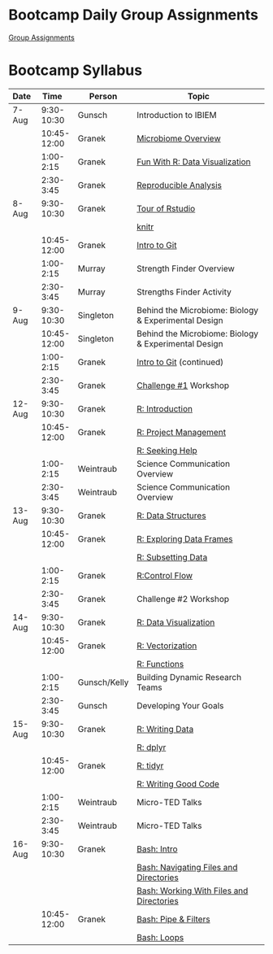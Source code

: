 Bootcamp Daily Group Assignments
================================

[Group Assignments](misc/random_groups.md)

Bootcamp Syllabus
=================

<table>
<colgroup>
<col style="width: 7%" />
<col style="width: 11%" />
<col style="width: 8%" />
<col style="width: 71%" />
</colgroup>
<thead>
<tr class="header">
<th>Date </th>
<th>Time   </th>
<th>Person</th>
<th>Topic</th>
</tr>
</thead>
<tbody>
<tr class="odd">
<td>7-Aug</td>
<td>9:30-10:30</td>
<td>Gunsch</td>
<td>Introduction to IBIEM</td>
</tr>
<tr class="even">
<td></td>
<td>10:45-12:00</td>
<td>Granek</td>
<td><a href="lectures/microbiome_analysis_overview.pdf">Microbiome Overview</a></td>
</tr>
<tr class="odd">
<td></td>
<td>1:00-2:15</td>
<td>Granek</td>
<td><a href="lessons/bootcamp/020_unvotes.md">Fun With R: Data Visualization</a></td>
</tr>
<tr class="even">
<td></td>
<td>2:30-3:45</td>
<td>Granek</td>
<td><a href="lectures/030_reproducible_research.md">Reproducible Analysis</a></td>
</tr>
<tr class="odd">
<td>8-Aug</td>
<td>9:30-10:30</td>
<td>Granek</td>
<td><a href="http://swcarpentry.github.io/r-novice-gapminder/01-rstudio-intro/index.html">Tour of Rstudio</a></td>
</tr>
<tr class="even">
<td></td>
<td></td>
<td></td>
<td><a href="http://swcarpentry.github.io/r-novice-gapminder/15-knitr-markdown/index.html">knitr</a></td>
</tr>
<tr class="odd">
<td></td>
<td>10:45-12:00</td>
<td>Granek</td>
<td><a href="lessons/bootcamp/040_git_overview.md">Intro to Git</a></td>
</tr>
<tr class="even">
<td></td>
<td>1:00-2:15</td>
<td>Murray</td>
<td>Strength Finder Overview</td>
</tr>
<tr class="odd">
<td></td>
<td>2:30-3:45</td>
<td>Murray</td>
<td>Strengths Finder Activity</td>
</tr>
<tr class="even">
<td>9-Aug</td>
<td>9:30-10:30</td>
<td>Singleton</td>
<td>Behind the Microbiome: Biology &amp; Experimental Design</td>
</tr>
<tr class="odd">
<td></td>
<td>10:45-12:00</td>
<td>Singleton</td>
<td>Behind the Microbiome: Biology &amp; Experimental Design</td>
</tr>
<tr class="even">
<td></td>
<td>1:00-2:15</td>
<td>Granek</td>
<td><a href="lessons/bootcamp/040_git_overview.md">Intro to Git</a> (continued)</td>
</tr>
<tr class="odd">
<td></td>
<td>2:30-3:45</td>
<td>Granek</td>
<td><a href="https://github.com/ibiem-master/challenge_1">Challenge #1</a> Workshop</td>
</tr>
<tr class="even">
<td>12-Aug</td>
<td>9:30-10:30</td>
<td>Granek</td>
<td><a href="http://swcarpentry.github.io/r-novice-gapminder/01-rstudio-intro/index.html#introduction-to-r">R: Introduction</a></td>
</tr>
<tr class="odd">
<td></td>
<td>10:45-12:00</td>
<td>Granek</td>
<td><a href="http://swcarpentry.github.io/r-novice-gapminder/02-project-intro/index.html">R: Project Management</a></td>
</tr>
<tr class="even">
<td></td>
<td></td>
<td></td>
<td><a href="http://swcarpentry.github.io/r-novice-gapminder/03-seeking-help/index.html">R: Seeking Help</a></td>
</tr>
<tr class="odd">
<td></td>
<td>1:00-2:15</td>
<td>Weintraub</td>
<td>Science Communication Overview</td>
</tr>
<tr class="even">
<td></td>
<td>2:30-3:45</td>
<td>Weintraub</td>
<td>Science Communication Overview</td>
</tr>
<tr class="odd">
<td>13-Aug</td>
<td>9:30-10:30</td>
<td>Granek</td>
<td><a href="http://swcarpentry.github.io/r-novice-gapminder/04-data-structures-part1/index.html">R: Data Structures</a></td>
</tr>
<tr class="even">
<td></td>
<td>10:45-12:00</td>
<td>Granek</td>
<td><a href="http://swcarpentry.github.io/r-novice-gapminder/05-data-structures-part2/index.html">R: Exploring Data Frames</a></td>
</tr>
<tr class="odd">
<td></td>
<td></td>
<td></td>
<td><a href="http://swcarpentry.github.io/r-novice-gapminder/06-data-subsetting/index.html">R: Subsetting Data</a></td>
</tr>
<tr class="even">
<td></td>
<td>1:00-2:15</td>
<td>Granek</td>
<td><a href="http://swcarpentry.github.io/r-novice-gapminder/07-control-flow/index.html">R:Control Flow</a></td>
</tr>
<tr class="odd">
<td></td>
<td>2:30-3:45</td>
<td>Granek</td>
<td>Challenge #2 Workshop</td>
</tr>
<tr class="even">
<td>14-Aug</td>
<td>9:30-10:30</td>
<td>Granek</td>
<td><a href="http://swcarpentry.github.io/r-novice-gapminder/08-plot-ggplot2/index.html">R: Data Visualization</a></td>
</tr>
<tr class="odd">
<td></td>
<td>10:45-12:00</td>
<td>Granek</td>
<td><a href="http://swcarpentry.github.io/r-novice-gapminder/09-vectorization/index.html">R: Vectorization</a></td>
</tr>
<tr class="even">
<td></td>
<td></td>
<td></td>
<td><a href="http://swcarpentry.github.io/r-novice-gapminder/10-functions/index.html">R: Functions</a></td>
</tr>
<tr class="odd">
<td></td>
<td>1:00-2:15</td>
<td>Gunsch/Kelly</td>
<td>Building Dynamic Research Teams</td>
</tr>
<tr class="even">
<td></td>
<td>2:30-3:45</td>
<td>Gunsch</td>
<td>Developing Your Goals</td>
</tr>
<tr class="odd">
<td>15-Aug</td>
<td>9:30-10:30</td>
<td>Granek</td>
<td><a href="http://swcarpentry.github.io/r-novice-gapminder/11-writing-data/index.html">R: Writing Data</a></td>
</tr>
<tr class="even">
<td></td>
<td></td>
<td></td>
<td><a href="http://swcarpentry.github.io/r-novice-gapminder/13-dplyr/index.html">R: dplyr</a></td>
</tr>
<tr class="odd">
<td></td>
<td>10:45-12:00</td>
<td>Granek</td>
<td><a href="http://swcarpentry.github.io/r-novice-gapminder/14-tidyr/index.html">R: tidyr</a></td>
</tr>
<tr class="even">
<td></td>
<td></td>
<td></td>
<td><a href="http://swcarpentry.github.io/r-novice-gapminder/16-wrap-up/index.html">R: Writing Good Code</a></td>
</tr>
<tr class="odd">
<td></td>
<td>1:00-2:15</td>
<td>Weintraub</td>
<td>Micro-TED Talks</td>
</tr>
<tr class="even">
<td></td>
<td>2:30-3:45</td>
<td>Weintraub</td>
<td>Micro-TED Talks</td>
</tr>
<tr class="odd">
<td>16-Aug</td>
<td>9:30-10:30</td>
<td>Granek</td>
<td><a href="http://swcarpentry.github.io/shell-novice/01-intro/index.html">Bash: Intro</a></td>
</tr>
<tr class="even">
<td></td>
<td></td>
<td></td>
<td><a href="http://swcarpentry.github.io/shell-novice/02-filedir/index.html">Bash: Navigating Files and Directories</a></td>
</tr>
<tr class="odd">
<td></td>
<td></td>
<td></td>
<td><a href="http://swcarpentry.github.io/shell-novice/03-create/index.html">Bash: Working With Files and Directories</a></td>
</tr>
<tr class="even">
<td></td>
<td>10:45-12:00</td>
<td>Granek</td>
<td><a href="http://swcarpentry.github.io/shell-novice/04-pipefilter/index.html">Bash: Pipe &amp; Filters</a></td>
</tr>
<tr class="odd">
<td></td>
<td></td>
<td></td>
<td><a href="http://swcarpentry.github.io/shell-novice/05-loop/index.html">Bash: Loops</a></td>
</tr>
</tbody>
</table>
